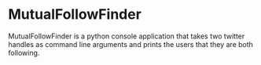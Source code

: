 # MutualFollowFinder

MutualFollowFinder is a python console application that takes two twitter handles as command line arguments and prints the users that they are both following.
